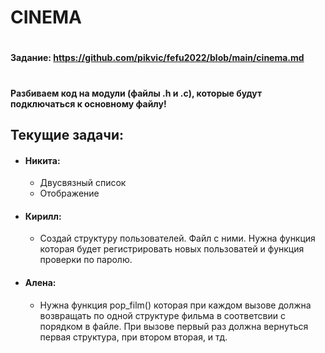 # CINEMA
#
#### Задание: https://github.com/pikvic/fefu2022/blob/main/cinema.md
#
#### Разбиваем код на модули (файлы .h и .c), которые будут подключаться к основному файлу!

## Текущие задачи:
- #### Никита:
  - Двусвязный список
  - Отображение
- #### Кирилл:
  - Создай структуру пользователей. Файл с ними. Нужна функция которая будет регистрировать новых пользоватей и функция проверки по паролю.
- #### Алена:
  - Нужна функция pop_film() которая при каждом вызове должна возвращать по одной структуре фильма в соответсвии с порядком в файле. При вызове первый раз должна вернуться первая структура, при втором вторая, и тд.
